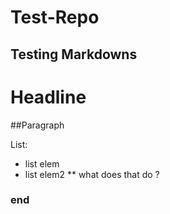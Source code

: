 # Test-Repo

## Testing Markdowns

# Headline

##Paragraph

List:
* list elem
* list elem2
** what does that do ?

### end
